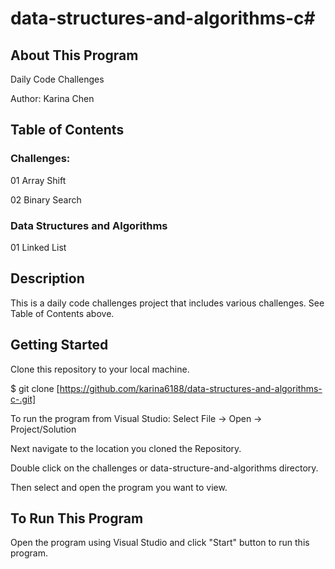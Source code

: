 # data-structures-and-algorithms-c#

## About This Program
Daily Code Challenges

Author: Karina Chen

## Table of Contents
### Challenges:
01 Array Shift

02 Binary Search

### Data Structures and Algorithms
01 Linked List

## Description
This is a daily code challenges project that includes various challenges. See Table of Contents above.

## Getting Started
Clone this repository to your local machine.

$ git clone [https://github.com/karina6188/data-structures-and-algorithms-c-.git]

To run the program from Visual Studio:
Select File -> Open -> Project/Solution

Next navigate to the location you cloned the Repository.

Double click on the challenges or data-structure-and-algorithms directory.

Then select and open the program you want to view.

## To Run This Program
Open the program using Visual Studio and click "Start" button to run this program.

